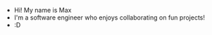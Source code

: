 - Hi! My name is Max
- I'm a software engineer who enjoys collaborating on fun projects!
- :D

<!---
DMPreissler/DMPreissler is a ✨ special ✨ repository because its `README.md` (this file) appears on your GitHub profile.
You can click the Preview link to take a look at your changes.
--->
